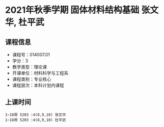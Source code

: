 # 2021年秋季学期 固体材料结构基础 张文华, 杜平武






## 课程信息

- 课程号：014007.01
- 学分：3
- 教学类型：理论课
- 开课单位：材料科学与工程系
- 课程类别：专业核心
- 课程层次：本科计划内课程

## 上课时间

```
1~18周 5203 :4(8,9,10) 张文华
1~18周 5203 :4(8,9,10) 杜平武
```

